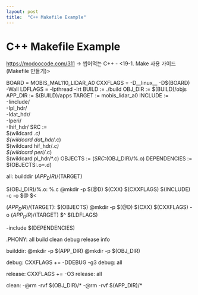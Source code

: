 ```yaml
---
layout: post
title:  "C++ Makefile Example"
---
```


# C++ Makefile Example

https://modoocode.com/311
→ 씹어먹는 C++ - <19-1. Make 사용 가이드(Makefile 만들기)>

BOARD = MOBIS_MAL110_LIDAR_A0
CXXFLAGS = -D__linux__ -D$(BOARD) -Wall
LDFLAGS = -lpthread -lrt
BUILD	:= ./build
OBJ_DIR	:= $(BUILD)/objs
APP_DIR := $(BUILD)/apps
TARGET := mobis_lidar_a0
INCLUDE := \
		-Iinclude/ \
		-Ipl_hdr/ \
		-Idat_hdr/ \
		-Iperi/ \
		-Ihif_hdr/
SRC		:= \
		$(wildcard *.c) \
		$(wildcard dat_hdr/*.c) \
		$(wildcard hif_hdr/*.c) \
		$(wildcard peri/*.c) \
		$(wildcard pl_hdr/*.c)
OBJECTS	:= $(SRC:%.c=$(OBJ_DIR)/%.o)
DEPENDENCIES := $(OBJECTS:.o=.d)

all: builddir $(APP_DIR)/$(TARGET)

$(OBJ_DIR)/%.o: %.c
	@mkdir -p $(@D)
	$(CXX) $(CXXFLAGS) $(INCLUDE) -c -o $@ $<

$(APP_DIR)/$(TARGET): $(OBJECTS)
	@mkdir -p $(@D)
	$(CXX) $(CXXFLAGS) -o $(APP_DIR)/$(TARGET) $^ $(LDFLAGS)

-include $(DEPENDENCIES)

.PHONY: all build clean debug release info

builddir:
	@mkdir -p $(APP_DIR)
	@mkdir -p $(OBJ_DIR)

debug: CXXFLAGS += -DDEBUG -g3
debug: all

release: CXXFLAGS += -O3
release: all

clean:
	-@rm -rvf $(OBJ_DIR)/*
	-@rm -rvf $(APP_DIR)/*
